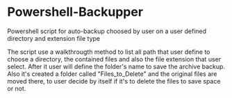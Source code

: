 # Powershell-Backupper
Powershell script for auto-backup choosed by user on a user defined directory and extension file type

The script use a walkthrougth method to list all path that user define to choose a directory, the contained files and also the file extension that user select. After it user will define the folder's name to save the archive backup. Also it's created a folder called "Files_to_Delete" and the original files are moved there, to user decide by itself if it's to delete the files to save space or not.

